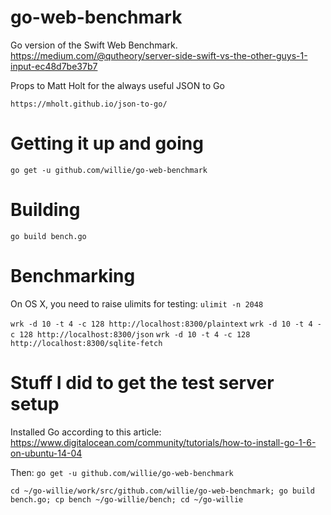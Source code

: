 # go-web-benchmark
Go version of the Swift Web Benchmark.  https://medium.com/@qutheory/server-side-swift-vs-the-other-guys-1-input-ec48d7be37b7

Props to Matt Holt for the always useful JSON to Go

`https://mholt.github.io/json-to-go/`

# Getting it up and going

`go get -u github.com/willie/go-web-benchmark`

# Building

`go build bench.go`

# Benchmarking

On OS X, you need to raise ulimits for testing:
`ulimit -n 2048`

`wrk -d 10 -t 4 -c 128 http://localhost:8300/plaintext`
`wrk -d 10 -t 4 -c 128 http://localhost:8300/json`
`wrk -d 10 -t 4 -c 128 http://localhost:8300/sqlite-fetch`

# Stuff I did to get the test server setup

Installed Go according to this article: https://www.digitalocean.com/community/tutorials/how-to-install-go-1-6-on-ubuntu-14-04

Then: `go get -u github.com/willie/go-web-benchmark`

`cd ~/go-willie/work/src/github.com/willie/go-web-benchmark; go build bench.go; cp bench ~/go-willie/bench; cd ~/go-willie`